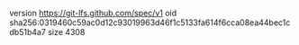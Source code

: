 version https://git-lfs.github.com/spec/v1
oid sha256:0319460c59ac0d12c93019963d46f1c5133fa614f6cca08ea44bec1cdb51b4a7
size 4308
